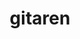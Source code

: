 ---
title: gitaren
beschrijving: Country, Rock, kampvuurliedjes, Popnummers en een solootje af en toe. Alles passert hier de revue. Samen gitaar spelen is opzwepend.
image: poprock.jpg
alt_text: groep die optreed op de nacht van den elentrik
instrumenten: gitaar
overlay: blackback
sort: c
---